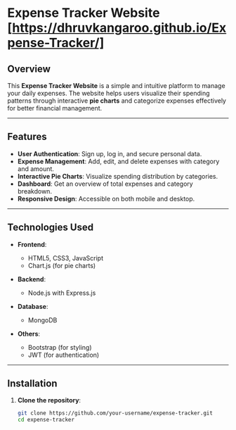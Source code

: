 # Expense Tracker Website [https://dhruvkangaroo.github.io/Expense-Tracker/]

## Overview  
This **Expense Tracker Website** is a simple and intuitive platform to manage your daily expenses. The website helps users visualize their spending patterns through interactive **pie charts** and categorize expenses effectively for better financial management.

---

## Features  
- **User Authentication**: Sign up, log in, and secure personal data.  
- **Expense Management**: Add, edit, and delete expenses with category and amount.  
- **Interactive Pie Charts**: Visualize spending distribution by categories.  
- **Dashboard**: Get an overview of total expenses and category breakdown.  
- **Responsive Design**: Accessible on both mobile and desktop.  

---

## Technologies Used  
- **Frontend**:  
  - HTML5, CSS3, JavaScript  
  - Chart.js (for pie charts)  

- **Backend**:  
  - Node.js with Express.js  

- **Database**:  
  - MongoDB  

- **Others**:  
  - Bootstrap (for styling)  
  - JWT (for authentication)  

---

## Installation  

1. **Clone the repository**:  
   ```bash  
   git clone https://github.com/your-username/expense-tracker.git  
   cd expense-tracker  
